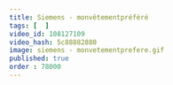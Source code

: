```yaml
---
title: Siemens - monvêtementpréféré
tags: [  ]
video_id: 108127109
video_hash: 5c88882880
image: siemens - monvetementprefere.gif
published: true
order : 78000
---
```

